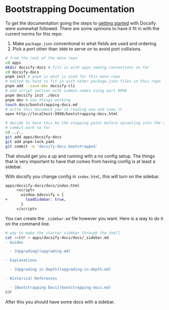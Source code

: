 # Bootstrapping Documentation

To get the documentation going the steps to
[getting started](https://docsify.js.org/#/quickstart) with Docsify were
somewhat followed. There are some opinions to have it fit in with the current
norms for this repo:

1. Make `package.json` conventional in what fields are used and ordering.
2. Pick a port other than `3000` to serve on to avoid port collisions.

```zsh
# from the root of the mono repo
cd apps
mkdir docsify-docs # fits in with apps naming conventions so far
cd docsify-docs
pnpm init # pnpm is what is used for this mono repo
# edited by hand to fit in with other package.json files in this repo
pnpm add --save-dev docsify-cli
# add script section with common names using port 9998
pnpm docsify init ./docs
pnpm dev # see things working
touch docs/bootstrapping-docs.md
# write this document you're reading now and view it
open http://localhost:9998/bootstrapping-docs.html

# decide to have this be the stopping point before sprawling into the sidebar
# commit work so far
cd ../..
git add apps/docsify-docs
git add pnpm-lock.yaml
git commit -m 'docsify-docs bootstrapped'
```

That should get you a up and running with a no config setup. The things that is
very important to have that comes from having config is at least a sidebar.

With docsify you change config in `index.html`, this will turn on the sidebar.

```diff
apps/docsify-docs/docs/index.html
     <script>
       window.$docsify = {
+        loadSidebar: true,
       }
     </script>
```

You can create the `_sidebar.md` file however you want. Here is a way to do it
on the command line.

```zsh
# way to make the starter sidebar through the shell
cat <<EOF > apps/docsify-docs/docs/_sidebar.md
- Guides

  - [Upgrading](upgrading.md)

- Explanations

  - [Upgrading in Depth](upgrading-in-depth.md)

- Historical References

  - [Bootstrapping Docs](bootstrapping-docs.md)
EOF
```

After this you should have some docs with a sidebar.
